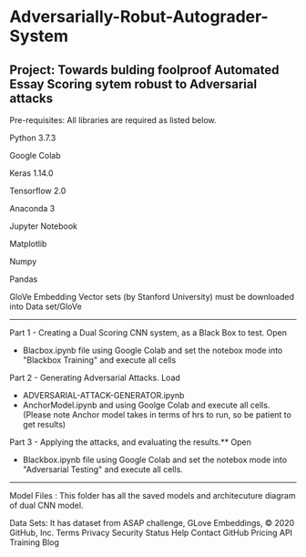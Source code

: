 # Adversarially-Robut-Autograder-System

Project: Towards bulding foolproof Automated Essay Scoring sytem robust to Adversarial attacks
--------------------------------------------------------------------------------------------------------
Pre-requisites:
All libraries are required as listed below.

Python 3.7.3

Google Colab

Keras 1.14.0

Tensorflow 2.0 

Anaconda 3

Jupyter Notebook 

Matplotlib

Numpy 

Pandas

GloVe Embedding Vector sets (by Stanford University) must be downloaded into Data set/GloVe

--------------------------------------------------------------------------------------------------

Part 1 - Creating a Dual Scoring CNN system, as a Black Box to test.
Open 
 - Blacbox.ipynb file 
using Google Colab and set the notebox mode into "Blackbox Training" and execute all cells

Part 2 - Generating Adversarial Attacks.
Load  
 - ADVERSARIAL-ATTACK-GENERATOR.ipynb
 - AnchorModel.ipynb and 
 using Goolge Colab and execute all cells.
(Please note Anchor model takes in terms of hrs to run, so be patient to get results)

Part 3 - Applying the attacks, and evaluating the results.**
Open 
 - Blackbox.ipynb file using Google Colab and set the notebox mode into "Adversarial Testing" and execute all cells.

-------------------------------------------------------------------------------------------------------
Model Files : This folder has all the saved models and architecuture diagram of dual CNN model.

Data Sets: It has dataset from ASAP challenge, GLove Embeddings, 
© 2020 GitHub, Inc.
Terms
Privacy
Security
Status
Help
Contact GitHub
Pricing
API
Training
Blog
